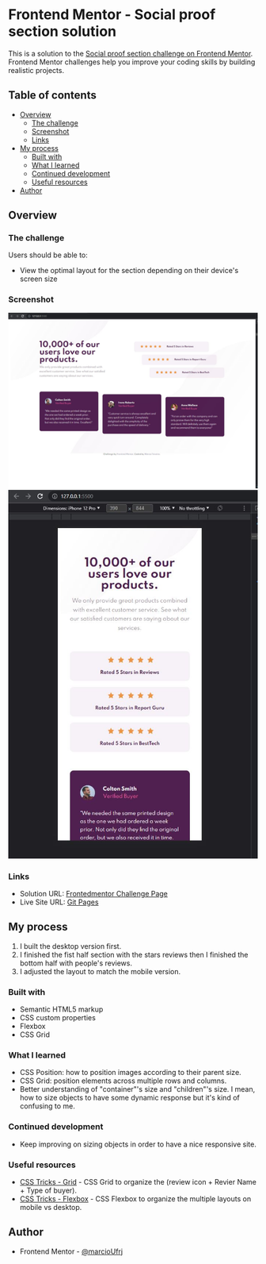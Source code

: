 # Frontend Mentor - Social proof section solution

This is a solution to the [Social proof section challenge on Frontend Mentor](https://www.frontendmentor.io/challenges/social-proof-section-6e0qTv_bA). Frontend Mentor challenges help you improve your coding skills by building realistic projects. 

## Table of contents

- [Overview](#overview)
  - [The challenge](#the-challenge)
  - [Screenshot](#screenshot)
  - [Links](#links)
- [My process](#my-process)
  - [Built with](#built-with)
  - [What I learned](#what-i-learned)
  - [Continued development](#continued-development)
  - [Useful resources](#useful-resources)
- [Author](#author)


## Overview

### The challenge

Users should be able to:

- View the optimal layout for the section depending on their device's screen size

### Screenshot

![](./screenshots/desktop-version.JPG)
![](./screenshots/mobile-version.JPG)

### Links

- Solution URL: [Frontedmentor Challenge Page](https://www.frontendmentor.io/solutions/social-proof-section-with-html-css-ica7JOPGH)
- Live Site URL: [Git Pages](https://marcioufrj.github.io/challenge-newbie-social-proof-section/)

## My process

1. I built the desktop version first.
2. I finished the fist half section with the stars reviews then I finished the bottom half with people's reviews.
3. I adjusted the layout to match the mobile version.

### Built with

- Semantic HTML5 markup
- CSS custom properties
- Flexbox
- CSS Grid

### What I learned

- CSS Position: how to position images according to their parent size.
- CSS Grid: position elements across multiple rows and columns.
- Better understanding of "container"'s size and "children"'s size. I mean, how to size objects to have some dynamic response but it's kind of confusing to me.

### Continued development

- Keep improving on sizing objects in order to have a nice responsive site.

### Useful resources

- [CSS Tricks - Grid](https://css-tricks.com/snippets/css/complete-guide-grid/) - CSS Grid to organize the (review icon + Revier Name + Type of buyer).
- [CSS Tricks - Flexbox](https://css-tricks.com/snippets/css/a-guide-to-flexbox/) - CSS Flexbox to organize the multiple layouts on mobile vs desktop.

## Author

- Frontend Mentor - [@marcioUfrj](https://www.frontendmentor.io/profile/marcioUfrj)